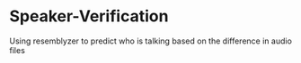 # Speaker-Verification
 Using resemblyzer to predict who is talking based on the difference in audio files
